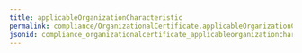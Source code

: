 ```yaml
---
title: applicableOrganizationCharacteristic
permalink: compliance/OrganizationalCertificate.applicableOrganizationCharacteristic.html
jsonid: compliance_organizationalcertificate_applicableorganizationcharacteristic
---
```

